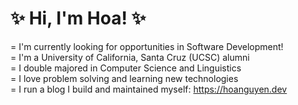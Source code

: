 # ✨ Hi, I'm Hoa! ✨
= I'm currently looking for opportunities in Software Development!  
= I'm a University of California, Santa Cruz (UCSC) alumni  
= I double majored in Computer Science and Linguistics  
= I love problem solving and learning new technologies  
= I run a blog I build and maintained myself: https://hoanguyen.dev 

<!--
**nnnguyenhoa/nnnguyenhoa** is a ✨ _special_ ✨ repository because its `README.md` (this file) appears on your GitHub profile.

Here are some ideas to get you started:

- 🔭 I’m currently working on ...
- 🌱 I’m currently learning ...
- 👯 I’m looking to collaborate on ...
- 🤔 I’m looking for help with ...
- 💬 Ask me about ...
- 📫 How to reach me: ...
- 😄 Pronouns: ...
- ⚡ Fun fact: ...
-->
